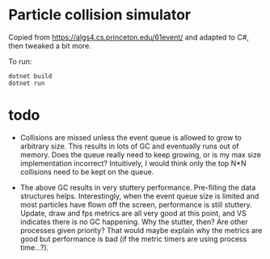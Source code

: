 # Particle collision simulator

Copied from https://algs4.cs.princeton.edu/61event/ and adapted to C#, then tweaked a bit more.

To run:

    dotnet build
    dotnet run


# todo

- Collisions are missed unless the event queue is allowed to grow to arbitrary size. This results
  in lots of GC and eventually runs out of memory. Does the queue really need to keep growing,
  or is my max size implementation incorrect? Intuitively, I would think only the top N*N
  collisions need to be kept on the queue.

- The above GC results in very stuttery performance. Pre-filling the data structures helps.
  Interestingly, when the event queue size is limited and most particles have flown off the
  screen, performance is still stuttery. Update, draw and fps metrics are all very good at
  this point, and VS indicates there is no GC happening. Why the stutter, then? Are other
  processes given priority? That would maybe explain why the metrics are good but performance
  is bad (if the metric timers are using process time...?).
